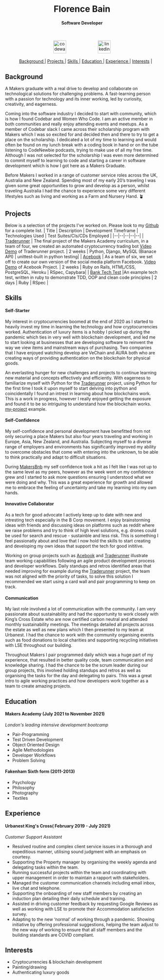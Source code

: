 <h1 align="center">Florence Bain</h1>
<h4 align="center">Software Developer</h4>
<br>
<p align="center">
<a href="https://www.codewars.com/users/florence-bain">
<img src="http://www.softlab.ntua.gr/~nickie/images/logo/codewars.png" alt="codewars" hspace="50" height="42" width="42"></a>
<a href="https://www.linkedin.com/in/florence-bain">
<img src="https://cdn1.iconfinder.com/data/icons/logotypes/32/square-linkedin-512.png" alt="linkedin" hspace="50" height="42" width="42"></a></p>
<ul align="center">
 
[Background ](#background) |
[Projects ](#projects) |
[Skills ](#skills) |
[Education ](#education) |
[Experience ](#experience) |
[Interests](#interests) |
                  
</ul>
                  
## Background
A Makers graduate with a real drive to develop and collaborate on technological solutions for challenging problems. A fast-learning person with a passion for technology and its inner working, led by curiosity, creativity, and eagerness.

Coming into the software industry I decided to start with community, which is how I found Codebar and Women Who Code. I am an active member in both communities and really enjoy attending events and meetups. As a member of Codebar slack I came across their scholarship program with Makers which I was so excited for and decided then and there to try to get a place on the scholarship. I dedicated a lot of my time to learning and would often be found on my lunch break with a coding book in hand or on the tube listening to CodeNewbie podcasts, trying to make use of all my free time. Although I was not selected for the scholarship I was even more determined to commit myself to learning to code and starting a career in software development which is how I got here as a Makers Graduate.

Before Makers I worked in a range of customer service roles across the UK, Australia and New Zealand. Spending most of my early 20’s traveling I was given some great opportunities to grow and develop as a person, whilst traveling Australia I had the chance to experience some very different lifestyles such as living and working as a Farm and Nursery Hand. 🪴
                  
## Projects
Below is a selection of the projects I've worked on. Please look to my [Github](https://github.com/florence-bain) for a complete list.
| Title | Description | Development Timeframe | Technologies Used | Test Suites/CIs/CDs Employed |
|--|--|--|--|--|
| [Traderunner](https://github.com/florence-bain/CRYP-3PO) | The final project of the Makers Academy curriculum, in a team of four, we created an automated cryptocurrency trading bot [Video Demo](https://drive.google.com/file/d/1Bb8Kh7AoeUf0PBqT9HrgTw0STX3QHgG9/view?usp=sharing) of Traderunner project. | 2 weeks | Python, Django, MySQL (Bianace API) | unittest-built in python testing|
| [Acebook](https://github.com/florence-bain/acebook-runtime-terror) | As a team of six, we set off to create our own version of the social media platform Facebook. [Video Demo](https://drive.google.com/file/d/15NOlogbow6i76ePrIhz91n8AZfqGMpQs/view?usp=sharing) of Acebook Project. | 2 weeks | Ruby on Rails, HTML/CSS, PostgreSQL, Heroku | RSpec, Capybara|
| [Bank Tech Test](https://github.com/florence-bain/bank_tech_test) |An example tech test, written in ruby to demonstrate TDD, OOP and clean code principles | 2 days | Ruby | RSpec |

## Skills
#### Self-Starter
My interest in cryptocurrencies boomed at the end of 2020 as I started to heavily invest my time in learning the technology and how cryptocurrencies worked. Authentication of luxury items is a hobby I picked up during the pandemic which ties in very well with blockchain development, and led me to start looking at businesses that are developing software to reinvent the way we view items and mainstream ways of purchasing. Two companies that I have enjoyed watching develop are VeChain and AURA both who are creating ways of providing authentication on the blockchain for physical goods.

An everlasting hunger for new challenges and projects to continue learning new material and concepts effectively and efficiently. With eagerness to familiarize myself with Python for the [Traderunner](https://github.com/florence-bain/CRYP-3PO) project, using Python for the first time I took it upon myself to start delving into python and coincidentally I found an intrest in learning about how blockchains work. This is a work in progress, however I really enjoyed getting the exposure and found it to be so intriguing to understand how the blockchain works. [my-project](https://github.com/florence-bain/my-project) example.

#### Self-Confidence
My self-confidence and personal development have benefitted from not only securing a place Makers but also four years traveling and working in Europe, Asia, New Zealand, and Australia. Subjecting myself to a diverse range of employers and environments has significantly improved my ability to overcome obstacles that come with entering into the unknown, to be able to think practically and adapt to difficult situations.

During [MakersBnb](https://github.com/florence-bain/MakersBnb) my self confidence took a hit as I felt like I was not up to the same level as my peers, however as the week went on my confidence grew and I started to ask more questions ensuring I understood what we were doing and why. This was a great experience for growth and allowed me to embrace the feeling of uncertainty and take my learning into my own hands.

#### Innovative Collaborator
As a tech for good advocate I actively keep up to date with new and intresting tech especially in the B Corp movement. I enjoy brainstorming ideas with friends and discussing ideas on platforms such as reddit where we raise problems and try to think of high level solutions, e.g. drones could be used for search and rescue - sustainble and less risk. This is something I feel passionatly about and love that I now hold the skills to start creating and developing my own ideas that support the tech for good inititive.  

Working on group projects such as [Acebook](https://github.com/florence-bain/acebook-runtime-terror) and [Traderunner](https://github.com/florence-bain/CRYP-3PO) illustrate team working capabilities following an agile product development process and developer workflows. Daily standups and retros identified areas that needed improving for example during the [Traderunner](https://github.com/florence-bain/CRYP-3PO) project, the team was not aligned with the priority of tasks, to solve this solution I recommended we start using a card wall and pair programming to keep on track.
                                   
#### Communication
My last role involved a lot of communication with the community. I am very passionate about sustainability and had the opportunity to work closely with King’s Cross Estate who are now certified carbon neutral and attended monthly sustainability meetings. The meetings detailed all projects across the estate as well as new plans which I then presented to my team at Urbanest. I had the chance to work with the community organising events such as food donations to local charities and supporting recycling initiatives with LSE throughout our building.

Throughout Makers I pair programmed daily which was a huge part of my experience, that resulted in better quality code, team communication and knowledge sharing. I had the chance to be the scrum leader during our group projects, this involved holding standups and retros as well as organising the tasks for the day and delegating to pairs. This was a great intro to agile working practices and how developers work together as a team to create amazing projects. 
                  
## Education           
#### Makers Academy (July 2021 to November 2021)
*London's leading intensive development bootcamp*
- Pair-Programming
- Test Driven Development
- Object Oriented Design
- Agile Methodologies
- Developer Workflows
- Problem Solving
                  
#### Fakenham Sixth form (2011-2013)
 - Psychology
 - Philosophy
 - Photography
 - Textiles 

## Experience 
#### Urbanest King's Cross( February 2019 - July 2021)
*Customer Support Assistant*
- Resolved routine and complex client service issues in a thorough and expeditious manner, utilising sound judgment with an emphasis on courtesy.
- Supporting the Property manager by organising the weekly agenda and delegating tasks within the team.
- Running successful projects within the team and coordinating with upper management in order to maintain a rapport with stakeholders.
- Managed the customer communication channels including email inbox, live chat and telephone.
- Supporting the onboarding of new staff members by creating an induction plan detailing their daily schedule and training. 
- Assisted in driving customer feedback by requesting Google Reviews as well as working with LSE to promote their Accommodation satisfaction survey.
- Adapting to the new ‘normal’ of working through a pandemic. Showing initiative by offering professional suggestions, helping the team adjust to the new way of working to ensure that all staff members and the building standards are COVID compliant. 

## Interests
- Cryptocurrencies & blockchain development
- Painting/drawing
- Authenticating luxury goods


